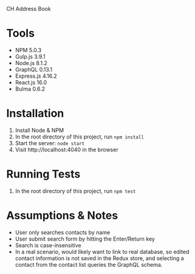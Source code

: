 CH Address Book

# Tools
* NPM 5.0.3
* Gulp.js 3.9.1
* Node.js 8.1.2
* GraphQL 0.13.1
* Express.js 4.16.2
* React.js 16.0
* Bulma 0.6.2

# Installation
1. Install Node & NPM
2. In the root directory of this project, run `npm install`
3. Start the server: `node start` 
4. Visit http://localhost:4040 in the browser

# Running Tests
1. In the root directory of this project, run `npm test`

# Assumptions & Notes 
* User only searches contacts by name
* User submit search form by hitting the Enter/Return key
* Search is case-insensitive
* In a real scenario, would likely want to link to real database, so edited contact information is not saved in the Redux store, and selecting a contact from the contact list queries the GraphQL schema.

